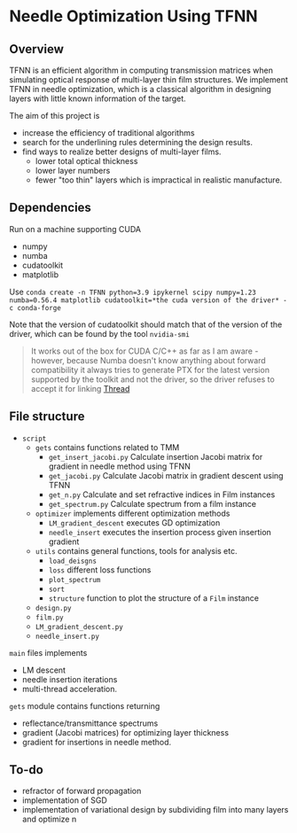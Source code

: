 # Needle Optimization Using TFNN

## Overview

TFNN is an efficient algorithm in computing transmission matrices when simulating optical response of multi-layer thin film structures.
We implement TFNN in needle optimization, which is a classical algorithm in designing layers with little known information of the target.

The aim of this project is

- increase the efficiency of traditional algorithms
- search for the underlining rules determining the design results.
- find ways to realize better designs of multi-layer films.
  - lower total optical thickness
  - lower layer numbers
  - fewer "too thin" layers which is impractical in realistic manufacture.

## Dependencies

Run on a machine supporting CUDA

- numpy
- numba
- cudatoolkit
- matplotlib

Use `conda create -n TFNN python=3.9 ipykernel scipy numpy=1.23 numba=0.56.4 matplotlib cudatoolkit=*the cuda version of the driver* -c conda-forge`

Note that the version of cudatoolkit should match that of the version of the driver, which can be found by the tool `nvidia-smi`

> It works out of the box for CUDA C/C++ as far as I am aware - however, because Numba doesn't know anything about forward compatibility it always tries to generate PTX for the latest version supported by the toolkit and not the driver, so the driver refuses to accept it for linking [Thread](https://github.com/numba/numba/issues/7006)

## File structure

- `script`
  - `gets` contains functions related to TMM
    - `get_insert_jacobi.py` Calculate insertion Jacobi matrix for gradient in needle method using TFNN
    - `get_jacobi.py` Calculate Jacobi matrix in gradient descent using TFNN
    - `get_n.py` Calculate and set refractive indices in Film instances
    - `get_spectrum.py` Calculate spectrum from a film instance
  - `optimizer` implements different optimization methods
    - `LM_gradient_descent` executes GD optimization
    - `needle_insert` executes the insertion process given insertion gradient
  - `utils` contains general functions, tools for analysis etc.
    - `load_deisgns`
    - `loss` different loss functions
    - `plot_spectrum`
    - `sort`
    - `structure` function to plot the structure of a `Film` instance
  - `design.py`
  - `film.py`
  - `LM_gradient_descent.py`
  - `needle_insert.py`

`main` files implements

- LM descent
- needle insertion iterations
- multi-thread acceleration.

`gets` module contains functions returning

- reflectance/transmittance spectrums
- gradient (Jacobi matrices) for optimizing layer thickness
- gradient for insertions in needle method.

## To-do
- refractor of forward propagation
- implementation of SGD
- implementation of variational design by subdividing film into many layers and optimize n
